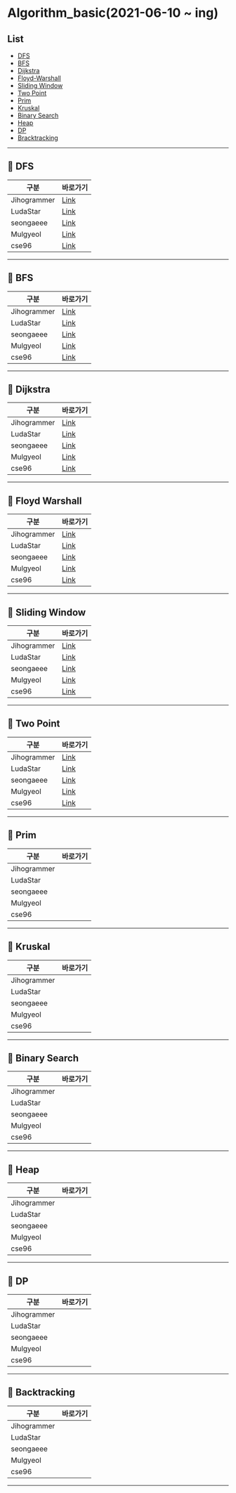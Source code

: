 # Algorithm_basic(2021-06-10 ~ ing)

## List

-   [DFS](#pushpin-dfs)
-   [BFS](#pushpin-bfs)
-   [Dijkstra](#pushpin-dijkstra)
-   [Floyd-Warshall](#pushpin-floyd-warshall)
-   [Sliding Window](#pushpin-sliding-window)
-   [Two Point](#pushpin-tow-point)
-   [Prim](#pushpin-prim)
-   [Kruskal](#pushpin-kruskal)
-   [Binary Search](#pushpin-binary-search)
-   [Heap](#pushpin-heap)
-   [DP](#pushpin-dp)
-   [Bracktracking](#pushpin-backtracking)

---

## :pushpin: DFS

| 구분        | 바로가기                                                                                                                      |
| ----------- | ----------------------------------------------------------------------------------------------------------------------------- |
| Jihogrammer | [Link](https://blog.naver.com/jihogrammer/222396465961)                                                                       |
| LudaStar    | [Link](https://ludastar.tistory.com/51)                                                                                       |
| seongaeee   | [Link](https://github.com/SSAFY-5th-GwanJu-4C-Algorithms/Algorithm_basic/blob/main/seongaeee/DFS/DFS%20%EC%A0%95%EB%A6%AC.md) |
| Mulgyeol    | [Link](https://mulgyeol.github.io/TIL/algorithms/DFS.html)                                                                    |
| cse96       | [Link](cse96/DFS/DFS정리.md)                                                                                                  |

---

## :pushpin: BFS

| 구분        | 바로가기                                                                                                                      |
| ----------- | ----------------------------------------------------------------------------------------------------------------------------- |
| Jihogrammer | [Link](https://blog.naver.com/jihogrammer/222400554338)                                                                       |
| LudaStar    | [Link](https://ludastar.tistory.com/51)                                                                                       |
| seongaeee   | [Link](https://github.com/SSAFY-5th-GwanJu-4C-Algorithms/Algorithm_basic/blob/main/seongaeee/BFS/BFS%20%EC%A0%95%EB%A6%AC.md) |
| Mulgyeol    | [Link](https://mulgyeol.github.io/TIL/algorithms/BFS.html)                                                                    |
| cse96       | [Link](cse96/BFS)                                                                                                             |

---

## :pushpin: Dijkstra

| 구분        | 바로가기                                                                                                                                                    |
| ----------- | ----------------------------------------------------------------------------------------------------------------------------------------------------------- |
| Jihogrammer | [Link](https://jihogrammer.tistory.com/1)                                                                                                                   |
| LudaStar    | [Link](https://ludastar.tistory.com/57)                                                                                                                     |
| seongaeee   | [Link](https://github.com/SSAFY-5th-GwanJu-4C-Algorithms/Algorithm_basic/blob/main/seongaeee/Dijkstra/Dijkstra%20%EC%A0%95%EB%A6%AC.md)                     |
| Mulgyeol    | [Link](https://mulgyeol.github.io/TIL/algorithms/Dijkstra.html#%E1%84%8E%E1%85%AC%E1%84%83%E1%85%A1%E1%86%AB-%E1%84%80%E1%85%A7%E1%86%BC%E1%84%85%E1%85%A9) |
| cse96       | [Link](cse96/Dijkstra/Dijkstra정리.md)                                                                                                                      |

---

## :pushpin: Floyd Warshall

| 구분        | 바로가기                                                                                                                                            |
| ----------- | --------------------------------------------------------------------------------------------------------------------------------------------------- |
| Jihogrammer | [Link](https://jihogrammer.tistory.com/2)                                                                                                           |
| LudaStar    | [Link](https://ludastar.tistory.com/57)                                                                                                             |
| seongaeee   | [Link](https://github.com/SSAFY-5th-GwanJu-4C-Algorithms/Algorithm_basic/blob/main/seongaeee/Floyd-Warshall/Floyd-Warshall%20%EC%A0%95%EB%A6%AC.md) |
| Mulgyeol    | [Link](https://mulgyeol.github.io/TIL/algorithms/Floyd_Warshall.html)                                                                               |
| cse96       | [Link](https://cse96.github.io/algorithm-Floyd-Warshall/)                                                                                           |

---

## :pushpin: Sliding Window

| 구분        | 바로가기                                                                                                                                                |
| ----------- | ------------------------------------------------------------------------------------------------------------------------------------------------------- |
| Jihogrammer | [Link](https://jihogrammer.tistory.com/11)                                                                                                              |
| LudaStar    | [Link](https://ludastar.tistory.com/65)                                                                                                                 |
| seongaeee   | [Link](https://github.com/SSAFY-5th-GwanJu-4C-Algorithms/Algorithm_basic/blob/main/seongaeee/Sliding%20Window/Sliding%20Window%20%EC%A0%95%EB%A6%AC.md) |
| Mulgyeol    | [Link](https://mulgyeol.github.io/TIL/algorithms/Two_Pointer_Sliding_Window.html)                                                                       |
| cse96       | [Link](https://cse96.github.io/algorithm-SlidingWindow/)                                                                                                |

---

## :pushpin: Two Point

| 구분        | 바로가기                                                                                                                                          |
| ----------- | ------------------------------------------------------------------------------------------------------------------------------------------------- |
| Jihogrammer | [Link](https://jihogrammer.tistory.com/12)                                                                                                        |
| LudaStar    | [Link](https://ludastar.tistory.com/65)                                                                                                           |
| seongaeee   | [Link](https://github.com/SSAFY-5th-GwanJu-4C-Algorithms/Algorithm_basic/blob/main/seongaeee/Two%20Pointer/Two%20Pointer%20%EC%A0%95%EB%A6%AC.md) |
| Mulgyeol    | [Link](https://mulgyeol.github.io/TIL/algorithms/Two_Pointer_Sliding_Window.html)                                                                 |
| cse96       | [Link](https://cse96.github.io/algorithm-TowPointer/)                                                                                             |

---

## :pushpin: Prim

| 구분        | 바로가기 |
| ----------- | -------- |
| Jihogrammer |          |
| LudaStar    |          |
| seongaeee   |          |
| Mulgyeol    |          |
| cse96       |          |

---

## :pushpin: Kruskal

| 구분        | 바로가기 |
| ----------- | -------- |
| Jihogrammer |          |
| LudaStar    |          |
| seongaeee   |          |
| Mulgyeol    |          |
| cse96       |          |

---

## :pushpin: Binary Search

| 구분        | 바로가기 |
| ----------- | -------- |
| Jihogrammer |          |
| LudaStar    |          |
| seongaeee   |          |
| Mulgyeol    |          |
| cse96       |          |

---

## :pushpin: Heap

| 구분        | 바로가기 |
| ----------- | -------- |
| Jihogrammer |          |
| LudaStar    |          |
| seongaeee   |          |
| Mulgyeol    |          |
| cse96       |          |

---

## :pushpin: DP

| 구분        | 바로가기 |
| ----------- | -------- |
| Jihogrammer |          |
| LudaStar    |          |
| seongaeee   |          |
| Mulgyeol    |          |
| cse96       |          |

---

## :pushpin: Backtracking

| 구분        | 바로가기 |
| ----------- | -------- |
| Jihogrammer |          |
| LudaStar    |          |
| seongaeee   |          |
| Mulgyeol    |          |
| cse96       |          |

---
